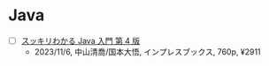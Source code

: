 # Java

- [ ] [スッキリわかる Java 入門 第 4 版](https://www.amazon.co.jp/dp/B0CMCVK2FJ)
  - 2023/11/6, 中山清喬/国本大悟, インプレスブックス, 760p, ¥2911
